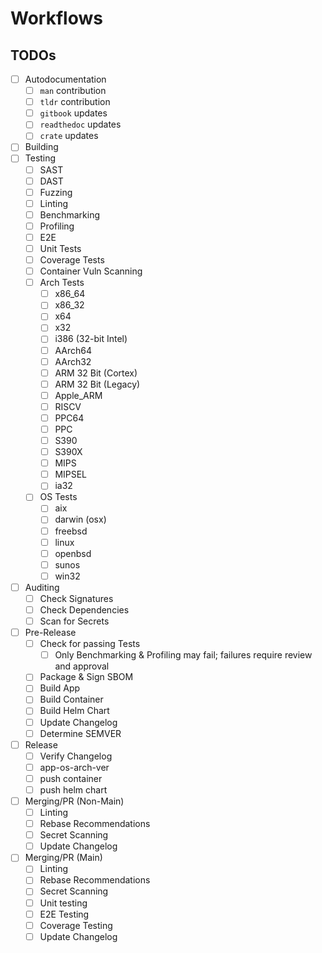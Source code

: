 # Workflows

## TODOs

- [ ] Autodocumentation
  - [ ] `man` contribution
  - [ ] `tldr` contribution
  - [ ] `gitbook` updates
  - [ ] `readthedoc` updates
  - [ ] `crate` updates
- [ ] Building
- [ ] Testing
  - [ ] SAST
  - [ ] DAST
  - [ ] Fuzzing
  - [ ] Linting
  - [ ] Benchmarking
  - [ ] Profiling
  - [ ] E2E
  - [ ] Unit Tests
  - [ ] Coverage Tests
  - [ ] Container Vuln Scanning
  - [ ] Arch Tests
    - [ ] x86_64
    - [ ] x86_32
    - [ ] x64
    - [ ] x32
    - [ ] i386 (32-bit Intel)
    - [ ] AArch64
    - [ ] AArch32 
    - [ ] ARM 32 Bit (Cortex)
    - [ ] ARM 32 Bit (Legacy)
    - [ ] Apple_ARM
    - [ ] RISCV
    - [ ] PPC64
    - [ ] PPC
    - [ ] S390
    - [ ] S390X
    - [ ] MIPS
    - [ ] MIPSEL
    - [ ] ia32
  - [ ] OS Tests
    - [ ] aix
    - [ ] darwin (osx)
    - [ ] freebsd
    - [ ] linux
    - [ ] openbsd
    - [ ] sunos
    - [ ] win32
- [ ] Auditing
  - [ ] Check Signatures
  - [ ] Check Dependencies
  - [ ] Scan for Secrets
- [ ] Pre-Release
  - [ ] Check for passing Tests
    - [ ] Only Benchmarking & Profiling may fail; failures require review and approval
  - [ ] Package & Sign SBOM
  - [ ] Build App
  - [ ] Build Container
  - [ ] Build Helm Chart
  - [ ] Update Changelog
  - [ ] Determine SEMVER
- [ ] Release
  - [ ] Verify Changelog
  - [ ] app-os-arch-ver
  - [ ] push container
  - [ ] push helm chart
- [ ] Merging/PR (Non-Main)
  - [ ] Linting
  - [ ] Rebase Recommendations
  - [ ] Secret Scanning
  - [ ] Update Changelog
- [ ] Merging/PR (Main)
  - [ ] Linting
  - [ ] Rebase Recommendations
  - [ ] Secret Scanning
  - [ ] Unit testing
  - [ ] E2E Testing
  - [ ] Coverage Testing
  - [ ] Update Changelog
